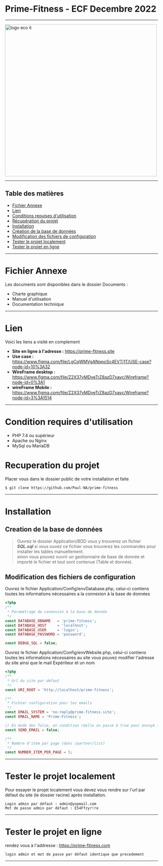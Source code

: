 
# Prime-Fitness - ECF Decembre 2022

<hr />
<img src="https://prime-fitness.site/Assets/Images/logo.svg" alt="logo eco it" width="500px" height="auto" />

<hr />


## Table des matières
- [Fichier Annexe](#fichier-annexe)
- [Lien](#lien)
- [Conditions requises d'utilisation](#exigences)
- [Récupération du projet](#recuperation-du-projet)
- [Installation](#installation)
- [Création de la base de données](#creation-de-la-base-de-donnes)
- [Modification des fichiers de configuration](#modification-des-fichiers-de-configuration)
- [Tester le projet localement](#tester-le-projet-localement)
- [Tester le projet en ligne](#tester-le-projet-en-ligne)

 ***

# Fichier Annexe

Les documents sont disponibles dans le dossier Documents :

* Charte graphique
* Manuel d'utilisation
* Documentation technique

 ***

# Lien
Voici les liens a visité en complement
* **Site en ligne à l'adresse :** https://prime-fitness.site
* **Use case :** https://www.figma.com/file/LgCqWMVgANqpoSc4EVTj1T/USE-case?node-id=10%3A32
* **WireFrame desktop :** https://www.figma.com/file/Z2X37vMDveTrZ8azD7xayc/Wireframe?node-id=0%3A1
* **wireFrame Mobile :** https://www.figma.com/file/Z2X37vMDveTrZ8azD7xayc/Wireframe?node-id=3%3A1514

 ***

# Condition requires d'utilisation
* PHP 7.4 ou supérieur
* Apache ou Nginx
* MySql ou MariaDB

    
# Recuperation du projet
Placer vous dans le dossier public de votre installation et faite
```
$ git clone https://github.com/Paul-NA/prime-fitness
```

 ***

# Installation


## Creation de la base de données
>Ouvrez le dossier Application/BDD vous y trouverez un fichier **_SQL.sql_**
>si vous ouvez ce fichier vous trouverez les commandes pour installer les tables manuellement.<br />
sinon vous pouvez ouvrir un gestionnaire de base de donnée et importé le fichier et tout sont contenue (Table et donnée).

## Modification des fichiers de configuration

Ouvrez le fichier Application/Config/envDatabase.php, celui-ci contiens toutes les informations nécessaires a la 
connexion à la base de données

```php
<?php
/**
 * Paramétrage de connexion à la base de donnée
 */
const DATABASE_DBNAME   = 'prime-fitness';
const DATABASE_HOST     = 'localhost';
const DATABASE_USER     = 'login';
const DATABASE_PASSWORD = 'password';

const DEBUG_SQL = false;
```

Ouvrez le fichier Application/Config/envWebsite.php, celui-ci contiens toutes les informations nécessaires au site
vous pouvez modifier l'adresse du site ainsi que le mail Expériteur et un nom 

```php
<?php
/**
 * Url du site par défaut
 */
const URI_ROOT = 'http://localhost/prime-fitness';

/**
 * Fichier configuration pour les emails
 */
const EMAIL_SYSTEM = 'no-reply@prime-fitness.site';
const EMAIL_NAME = 'Prime-Fitness';

// En mode dev false, en condition réelle on passe à true pour envoyé les mails
const SEND_EMAIL = false;

/**
 * Nombre d'item par page (dans /partner/list)
 */
const NUMBER_ITEM_PER_PAGE = 5;
```

***

# Tester le projet localement 

Pour essayer le projet localement vous devez vous rendre sur l'url par défaut du site (le dossier racine) après installation.

```
Login admin par défaut : admin@yopmail.com
Mot de passe admin par défaut : E54Ffzyr!re
```

***

# Tester le projet en ligne

rendez vous à l'addresse : https://prime-fitness.com

```
login admin et mot de passe par défaut identique que precedement
```

 ***


